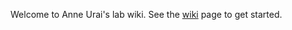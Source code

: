Welcome to Anne Urai's lab wiki. See the [wiki](https://github.com/anne-urai/lab_wiki/wiki) page to get started.
